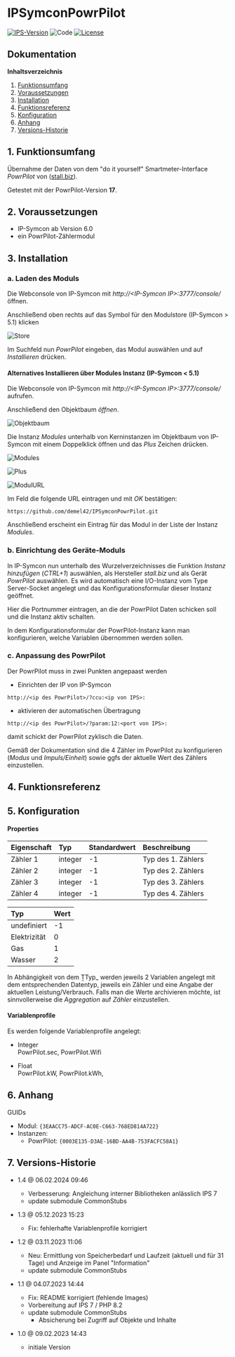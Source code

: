 # IPSymconPowrPilot

[![IPS-Version](https://img.shields.io/badge/Symcon_Version-6.0+-red.svg)](https://www.symcon.de/service/dokumentation/entwicklerbereich/sdk-tools/sdk-php/)
![Code](https://img.shields.io/badge/Code-PHP-blue.svg)
[![License](https://img.shields.io/badge/License-CC%20BY--NC--SA%204.0-green.svg)](https://creativecommons.org/licenses/by-nc-sa/4.0/)

## Dokumentation

**Inhaltsverzeichnis**

1. [Funktionsumfang](#1-funktionsumfang)
2. [Voraussetzungen](#2-voraussetzungen)
3. [Installation](#3-installation)
4. [Funktionsreferenz](#4-funktionsreferenz)
5. [Konfiguration](#5-konfiguration)
6. [Anhang](#6-anhang)
7. [Versions-Historie](#7-versions-historie)

## 1. Funktionsumfang

Übernahme der Daten von dem "do it yourself" Smartmeter-Interface _PowrPilot_ von ([stall.biz](https://www.stall.biz/project/der-powrpilot-stromzaehler-smartmeter-interface-fuer-die-hausautomation)).

Getestet mit der PowrPilot-Version **17**.

## 2. Voraussetzungen

 - IP-Symcon ab Version 6.0
 - ein PowrPilot-Zählermodul

## 3. Installation

### a. Laden des Moduls

Die Webconsole von IP-Symcon mit _http://\<IP-Symcon IP\>:3777/console/_ öffnen.

Anschließend oben rechts auf das Symbol für den Modulstore (IP-Symcon > 5.1) klicken

![Store](docs/de/img/store_icon.png?raw=true "open store")

Im Suchfeld nun _PowrPilot_ eingeben, das Modul auswählen und auf _Installieren_ drücken.

#### Alternatives Installieren über Modules Instanz (IP-Symcon < 5.1)

Die Webconsole von IP-Symcon mit _http://\<IP-Symcon IP\>:3777/console/_ aufrufen.

Anschließend den Objektbaum _öffnen_.

![Objektbaum](docs/de/img/objektbaum.png?raw=true "Objektbaum")

Die Instanz _Modules_ unterhalb von Kerninstanzen im Objektbaum von IP-Symcon mit einem Doppelklick öffnen und das  _Plus_ Zeichen drücken.

![Modules](docs/de/img/Modules.png?raw=true "Modules")

![Plus](docs/de/img/plus.png?raw=true "Plus")

![ModulURL](docs/de/img/add_module.png?raw=true "Add Module")

Im Feld die folgende URL eintragen und mit _OK_ bestätigen:

```
https://github.com/demel42/IPSymconPowrPilot.git
```

Anschließend erscheint ein Eintrag für das Modul in der Liste der Instanz _Modules_.

### b. Einrichtung des Geräte-Moduls

In IP-Symcon nun unterhalb des Wurzelverzeichnisses die Funktion _Instanz hinzufügen_ (_CTRL+1_) auswählen, als Hersteller _stall.biz_ und als Gerät _PowrPilot_ auswählen.
Es wird automatisch eine I/O-Instanz vom Type Server-Socket angelegt und das Konfigurationsformular dieser Instanz geöffnet.

Hier die Portnummer eintragen, an die der PowrPilot Daten schicken soll und die Instanz aktiv schalten.

In dem Konfigurationsformular der PowrPilot-Instanz kann man konfigurieren, welche Variablen übernommen werden sollen.

### c. Anpassung des PowrPilot

Der PowrPilot muss in zwei Punkten angepaast werden

- Einrichten der IP von IP-Symcon
```
http://<ip des PowrPilot>/?ccu:<ip von IPS>:
```
- aktivieren der automatischen Übertragung
```
http://<ip des PowrPilot>/?param:12:<port von IPS>:
```
damit schickt der PowrPilot zyklisch die Daten.

Gemäß der Dokumentation sind die 4 Zähler im PowrPilot zu konfigurieren (_Modus_ und _Impuls/Einheit_) sowie ggfs der aktuelle Wert des Zählers einzustellen.

## 4. Funktionsreferenz

## 5. Konfiguration

#### Properties

| Eigenschaft                           | Typ      | Standardwert | Beschreibung |
| :------------------------------------ | :------  | :----------- | :----------- |
| Zähler 1                              | integer  | -1           | Typ des 1. Zählers |
| Zähler 2                              | integer  | -1           | Typ des 2. Zählers |
| Zähler 3                              | integer  | -1           | Typ des 3. Zählers |
| Zähler 4                              | integer  | -1           | Typ des 4. Zählers |

| Typ          | Wert |
| :----------- | :--- |
| undefiniert  | -1 |
| Elektrizität | 0 |
| Gas          | 1 |
| Wasser       | 2 |

In Abhängigkeit von dem ṮTyp_ werden jeweils 2 Variablen angelegt mit dem entsprechenden Datentyp, jeweils ein Zähler und eine Angabe der aktuellen Leistung/Verbrauch.
Falls man die Werte archivieren möchte, ist sinnvollerweise die _Aggregation_ auf _Zähler_ einzustellen.

#### Variablenprofile

Es werden folgende Variablenprofile angelegt:
* Integer<br>
PowrPilot.sec,
PowrPilot.Wifi

* Float<br>
PowrPilot.kW,
PowrPilot.kWh,

## 6. Anhang

GUIDs
- Modul: `{3EAACC75-ADCF-AC0E-C663-768ED814A722}`
- Instanzen:
  - PowrPilot: `{0003E135-D3AE-16BD-AA4B-753FACFC58A1}`

## 7. Versions-Historie

- 1.4 @ 06.02.2024 09:46
  - Verbesserung: Angleichung interner Bibliotheken anlässlich IPS 7
  - update submodule CommonStubs

- 1.3 @ 05.12.2023 15:23
  - Fix: fehlerhafte Variablenprofile korrigiert

- 1.2 @ 03.11.2023 11:06
  - Neu: Ermittlung von Speicherbedarf und Laufzeit (aktuell und für 31 Tage) und Anzeige im Panel "Information"
  - update submodule CommonStubs

- 1.1 @ 04.07.2023 14:44
  - Fix: README korrigiert (fehlende Images)
  - Vorbereitung auf IPS 7 / PHP 8.2
  - update submodule CommonStubs
    - Absicherung bei Zugriff auf Objekte und Inhalte

- 1.0 @ 09.02.2023 14:43
  - initiale Version
